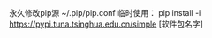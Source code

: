 永久修改pip源
    ~/.pip/pip.conf
临时使用：
    pip install -i https://pypi.tuna.tsinghua.edu.cn/simple [软件包名字]





